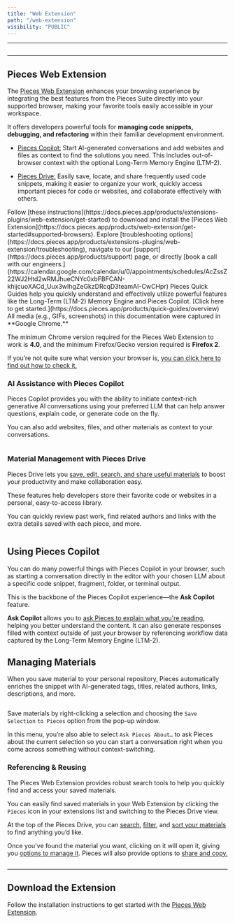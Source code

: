 ```yaml
---
title: "Web Extension"
path: "/web-extension"
visibility: "PUBLIC"
---
```

***

<Image src="https://storage.googleapis.com/hashnode_product_documentation_assets/web_extension/_MAIN/og_image%20(2).png" alt="" align="center" fullwidth="true" />

***

## Pieces Web Extension

The [Pieces Web Extension](https://docs.pieces.app/products/web-extension/get-started#supported-browsers) enhances your browsing experience by integrating the best features from the Pieces Suite directly into your supported browser, making your favorite tools easily accessible in your workspace.

It offers developers powerful tools for **managing code snippets, debugging, and refactoring** within their familiar development environment.

* [Pieces Copilot:](https://docs.pieces.app/products/extensions-plugins/web-extension/copilot) Start AI-generated conversations and add websites and files as context to find the solutions you need. This includes out-of-browser context with the optional Long-Term Memory Engine (LTM-2).

- [Pieces Drive:](https://docs.pieces.app/products/extensions-plugins/web-extension/drive) Easily save, locate, and share frequently used code snippets, making it easier to organize your work, quickly access important pieces for code or websites, and collaborate effectively with others.

<CardGroup cols={2}>
  <Card title="Getting Started" image="https://cdn.hashnode.com/res/hashnode/image/upload/v1744645742426/b759dab7-243e-4cb7-b926-3a6643e43d07.webp">
    Follow [these instructions](https://docs.pieces.app/products/extensions-plugins/web-extension/get-started) to download and install the [Pieces Web Extension](https://docs.pieces.app/products/web-extension/get-started#supported-browsers).
  </Card>

  <Card title="Support" image="https://cdn.hashnode.com/res/hashnode/image/upload/v1744645758570/a0088c44-3f84-4a1f-bc99-6b1665802750.webp">
    Explore [troubleshooting options](https://docs.pieces.app/products/extensions-plugins/web-extension/troubleshooting), navigate to our [support](https://docs.pieces.app/products/support) page, or directly [book a call with our engineers.](https://calendar.google.com/calendar/u/0/appointments/schedules/AcZssZ22WJ2Htd2wRMJhueCNYc0xbFBFCAN-khijcuoXACd_Uux3wIhgZeGkzDRcqD3teamAI-CwCHpr)
  </Card>
</CardGroup>

<Card title="Learn More with Quick Guides">
  Pieces Quick Guides help you quickly understand and effectively utilize powerful features like the Long-Term (LTM-2) Memory Engine and Pieces Copilot. [Click here to get started.](https://docs.pieces.app/products/quick-guides/overview)
</Card>

<Callout type="tip">
  All media (e.g., GIFs, screenshots) in this documentation were captured in **Google Chrome.**
</Callout>

The minimum Chrome version required for the Pieces Web Extension to work is **4.0**, and the minimum Firefox/Gecko version required is **Firefox 2**.

If you’re not quite sure what version your browser is, [you can click here to find out how to check it.](https://docs.pieces.app/products/web-extension/configuration#checking-your-browser-version)

### AI Assistance with Pieces Copilot

Pieces Copilot provides you with the ability to initiate context-rich generative AI conversations using your preferred LLM that can help answer questions, explain code, or generate code on the fly.

You can also add websites, files, and other materials as context to your conversations.

<Image src="https://storage.googleapis.com/hashnode_product_documentation_assets/web_extension/_MAIN/right_click_hover_save.png" alt="" align="center" fullwidth="true" />

### Material Management with Pieces Drive

Pieces Drive lets you [save, edit, search, and share useful materials](https://docs.pieces.app/products/web-extension/drive) to boost your productivity and make collaboration easy.

These features help developers store their favorite code or websites in a personal, easy-to-access library.

You can quickly review past work, find related authors and links with the extra details saved with each piece, and more.

<Image src="https://storage.googleapis.com/hashnode_product_documentation_assets/web_extension/_MAIN/right_click_saved_snippet.png" alt="" align="center" fullwidth="true" />

## Using Pieces Copilot

You can do many powerful things with Pieces Copilot in your browser, such as starting a conversation directly in the editor with your chosen LLM about a specific code snippet, fragment, folder, or terminal output.

This is the backbone of the Pieces Copilot experience—the **Ask Copilot** feature.

**Ask Copilot** allows you to [ask Pieces to explain what you're reading](https://docs.pieces.app/products/web-extension/copilot/chat#generative-ai-conversations), helping you better understand the content. It can also generate responses filled with context outside of just your browser by referencing workflow data captured by the Long-Term Memory Engine (LTM-2).

## Managing Materials

When you save material to your personal repository, Pieces automatically enriches the snippet with AI-generated tags, titles, related authors, links, descriptions, and more.

<Image src="https://storage.googleapis.com/hashnode_product_documentation_assets/web_extension/_MAIN/hover_over_ask_pieces.png" alt="" align="center" fullwidth="true" />

Save materials by right-clicking a selection and choosing the `Save Selection` `to Pieces` option from the pop-up window.

In this menu, you’re also able to select `Ask Pieces About…` to ask Pieces about the current selection so you can start a conversation right when you come across something without context-switching.

### **Referencing & Reusing**

The Pieces Web Extension provides robust search tools to help you quickly find and access your saved materials.

You can easily find saved materials in your Web Extension by clicking the `Pieces` icon in your extensions list and switching to the Pieces Drive view.

At the top of the Pieces Drive, you can [search](https://docs.pieces.app/products/web-extension/drive/search-reuse#finding-saved-materials), [filter](https://docs.pieces.app/products/web-extension/drive/search-reuse#filtering-snippets), and [sort your materials](https://docs.pieces.app/products/web-extension/drive/search-reuse#sorting-snippets) to find anything you’d like.

Once you've found the material you want, clicking on it will open it, giving you [options to manage it](https://docs.pieces.app/products/web-extension/drive/edit-update). Pieces will also provide options to [share and copy.](https://docs.pieces.app/products/web-extension/drive/sharing)

<Image src="https://storage.googleapis.com/hashnode_product_documentation_assets/web_extension/_MAIN/editing_snippet_demo.gif" alt="" align="center" fullwidth="true" />

***

## Download the Extension

Follow the installation instructions to get started with the [Pieces Web Extension](https://docs.pieces.app/products/web-extension/get-started#supported-browsers).
